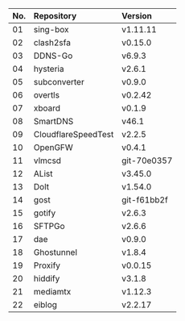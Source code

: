 | No. | Repository | Version |
| --- | :--------- | :------ |
| 01 | sing-box | v1.11.11 |
| 02 | clash2sfa | v0.15.0 |
| 03 | DDNS-Go | v6.9.3 |
| 04 | hysteria | v2.6.1 |
| 05 | subconverter | v0.9.0 |
| 06 | overtls | v0.2.42 |
| 07 | xboard | v0.1.9 |
| 08 | SmartDNS | v46.1 |
| 09 | CloudflareSpeedTest | v2.2.5 |
| 10 | OpenGFW | v0.4.1 |
| 11 | vlmcsd | git-70e0357 |
| 12 | AList | v3.45.0 |
| 13 | Dolt | v1.54.0 |
| 14 | gost | git-f61bb2f |
| 15 | gotify | v2.6.3 |
| 16 | SFTPGo | v2.6.6 |
| 17 | dae | v0.9.0 |
| 18 | Ghostunnel | v1.8.4 |
| 19 | Proxify | v0.0.15 |
| 20 | hiddify | v3.1.8 |
| 21 | mediamtx | v1.12.3 |
| 22 | eiblog | v2.2.17 |

